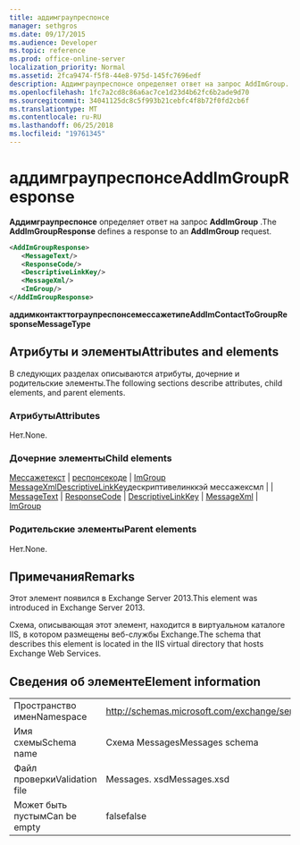 ```yaml
---
title: аддимграупреспонсе
manager: sethgros
ms.date: 09/17/2015
ms.audience: Developer
ms.topic: reference
ms.prod: office-online-server
localization_priority: Normal
ms.assetid: 2fca9474-f5f8-44e8-975d-145fc7696edf
description: Аддимграупреспонсе определяет ответ на запрос AddImGroup.
ms.openlocfilehash: 1fc7a2cd8c86a6ac7ce1d23d4b62fc6b2ade9d70
ms.sourcegitcommit: 34041125dc8c5f993b21cebfc4f8b72f0fd2cb6f
ms.translationtype: MT
ms.contentlocale: ru-RU
ms.lasthandoff: 06/25/2018
ms.locfileid: "19761345"
---
```

# <a name="addimgroupresponse"></a><span data-ttu-id="3b9f2-103">аддимграупреспонсе</span><span class="sxs-lookup"><span data-stu-id="3b9f2-103">AddImGroupResponse</span></span>

<span data-ttu-id="3b9f2-104">**Аддимграупреспонсе** определяет ответ на запрос **AddImGroup** .</span><span class="sxs-lookup"><span data-stu-id="3b9f2-104">The **AddImGroupResponse** defines a response to an **AddImGroup** request.</span></span> 
  
```XML
<AddImGroupResponse>
   <MessageText/>
   <ResponseCode/>
   <DescriptiveLinkKey/>
   <MessageXml/>
   <ImGroup/>
</AddImGroupResponse>
```

 <span data-ttu-id="3b9f2-105">**аддимконтакттограупреспонсемессажетипе**</span><span class="sxs-lookup"><span data-stu-id="3b9f2-105">**AddImContactToGroupResponseMessageType**</span></span>
## <a name="attributes-and-elements"></a><span data-ttu-id="3b9f2-106">Атрибуты и элементы</span><span class="sxs-lookup"><span data-stu-id="3b9f2-106">Attributes and elements</span></span>

<span data-ttu-id="3b9f2-107">В следующих разделах описываются атрибуты, дочерние и родительские элементы.</span><span class="sxs-lookup"><span data-stu-id="3b9f2-107">The following sections describe attributes, child elements, and parent elements.</span></span>
  
### <a name="attributes"></a><span data-ttu-id="3b9f2-108">Атрибуты</span><span class="sxs-lookup"><span data-stu-id="3b9f2-108">Attributes</span></span>

<span data-ttu-id="3b9f2-109">Нет.</span><span class="sxs-lookup"><span data-stu-id="3b9f2-109">None.</span></span>
  
### <a name="child-elements"></a><span data-ttu-id="3b9f2-110">Дочерние элементы</span><span class="sxs-lookup"><span data-stu-id="3b9f2-110">Child elements</span></span>

<span data-ttu-id="3b9f2-111">[Мессажетекст](messagetext.md) | [респонсекоде](responsecode.md) | [ImGroup](imgroup.md) [MessageXml](messagexml.md)[DescriptiveLinkKey](descriptivelinkkey.md)дескриптивелинккэй мессажексмл |  | </span><span class="sxs-lookup"><span data-stu-id="3b9f2-111">[MessageText](messagetext.md) | [ResponseCode](responsecode.md) | [DescriptiveLinkKey](descriptivelinkkey.md) | [MessageXml](messagexml.md) | [ImGroup](imgroup.md)</span></span>
  
### <a name="parent-elements"></a><span data-ttu-id="3b9f2-112">Родительские элементы</span><span class="sxs-lookup"><span data-stu-id="3b9f2-112">Parent elements</span></span>

<span data-ttu-id="3b9f2-113">Нет.</span><span class="sxs-lookup"><span data-stu-id="3b9f2-113">None.</span></span>
  
## <a name="remarks"></a><span data-ttu-id="3b9f2-114">Примечания</span><span class="sxs-lookup"><span data-stu-id="3b9f2-114">Remarks</span></span>

<span data-ttu-id="3b9f2-115">Этот элемент появился в Exchange Server 2013.</span><span class="sxs-lookup"><span data-stu-id="3b9f2-115">This element was introduced in Exchange Server 2013.</span></span>
  
<span data-ttu-id="3b9f2-116">Схема, описывающая этот элемент, находится в виртуальном каталоге IIS, в котором размещены веб-службы Exchange.</span><span class="sxs-lookup"><span data-stu-id="3b9f2-116">The schema that describes this element is located in the IIS virtual directory that hosts Exchange Web Services.</span></span>
  
## <a name="element-information"></a><span data-ttu-id="3b9f2-117">Сведения об элементе</span><span class="sxs-lookup"><span data-stu-id="3b9f2-117">Element information</span></span>

|||
|:-----|:-----|
|<span data-ttu-id="3b9f2-118">Пространство имен</span><span class="sxs-lookup"><span data-stu-id="3b9f2-118">Namespace</span></span>  <br/> |http://schemas.microsoft.com/exchange/services/2006/messages  <br/> |
|<span data-ttu-id="3b9f2-119">Имя схемы</span><span class="sxs-lookup"><span data-stu-id="3b9f2-119">Schema name</span></span>  <br/> |<span data-ttu-id="3b9f2-120">Схема Messages</span><span class="sxs-lookup"><span data-stu-id="3b9f2-120">Messages schema</span></span>  <br/> |
|<span data-ttu-id="3b9f2-121">Файл проверки</span><span class="sxs-lookup"><span data-stu-id="3b9f2-121">Validation file</span></span>  <br/> |<span data-ttu-id="3b9f2-122">Messages. xsd</span><span class="sxs-lookup"><span data-stu-id="3b9f2-122">Messages.xsd</span></span>  <br/> |
|<span data-ttu-id="3b9f2-123">Может быть пустым</span><span class="sxs-lookup"><span data-stu-id="3b9f2-123">Can be empty</span></span>  <br/> |<span data-ttu-id="3b9f2-124">false</span><span class="sxs-lookup"><span data-stu-id="3b9f2-124">false</span></span>  <br/> |
   

